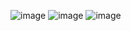 ![image](https://github.com/Nur-Adnan/Shopping-Cart/assets/56475820/bee5d37a-b1dd-44b0-8dca-a17f7baeae55)
![image](https://github.com/Nur-Adnan/Shopping-Cart/assets/56475820/2c01fab8-a67e-46ba-98d5-f29d05223c1e)
![image](https://github.com/Nur-Adnan/Shopping-Cart/assets/56475820/8fc26e0e-2757-4c1c-b593-811b127c9943)

